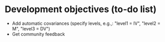 # Development objectives (to-do list)

- Add automatic covariances (specify levels, e.g.,: "level1 = IV", "level2 = M", "level3 = DV")
- Get community feedback
